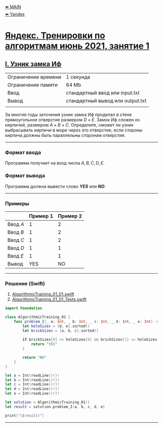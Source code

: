 [⬅️ MAIN][main]<br>[⬅️ Yandex][Yandex]  

[main]: ./../../../README.md
[Yandex]: ./../../README.md
[Yandex_AT_01_orig]: https://contest.yandex.ru/contest/27393
[Yandex_AT_01_I]: https://contest.yandex.ru/contest/27393/problems/I/

# [Яндекс. Тренировки по алгоритмам июнь 2021, занятие 1][Yandex_AT_01_orig]
## [I. Узник замка Иф][Yandex_AT_01_I]

|||
|--------------------|----------------------------------|
|Ограничение времени |1 секунда                         |
|Ограничение памяти  |64 Mb                             |
|Ввод                |стандартный ввод или input.txt    |
|Вывод               |стандартный вывод или output.txt  |
|||

За многие годы заточения узник замка Иф проделал в стене прямоугольное отверстие размером ${D × E}$. Замок Иф сложен из кирпичей, размером ${A × B × C}$. Определите, сможет ли узник выбрасывать кирпичи в море через это отверстие, если стороны кирпича должны быть параллельны сторонам отверстия.


---
### Формат ввода
Программа получает на вход числа ${A, B, C, D, E}$.


### Формат вывода
Программа должна вывести слово ***YES*** или ***NO***.


---
### Примеры
|           |Пример 1   |Пример 2   |
|-----------|-----------|-----------|
|Ввод ${A}$ |1          |2          |
|Ввод ${B}$ |1          |2          |
|Ввод ${C}$ |1          |2          |
|Ввод ${D}$ |1          |1          |
|Ввод ${E}$ |1          |1          |
|Вывод      |YES        |NO         |


---
### Решение (Swift)
[AlgorithmicTraining_01_01]: ./../../YandexTasks.Swift/YandexTasks/Sources/YandexTasks/AlgorithmicTraining_01_01.swift
[AlgorithmicTraining_01_01_Tests]: ./../../YandexTasks.Swift/YandexTasks/Tests/YandexTasksTests/AlgorithmicTraining_01_01_Tests.swift

1. [AlgorithmicTraining_01_01.swift][AlgorithmicTraining_01_01]
2. [AlgorithmicTraining_01_01_Tests.swift][AlgorithmicTraining_01_01_Tests]

```swift
import Foundation

class AlgorithmicTraining_01 {
    func problem_I(_ a: Int, _ b: Int, _ c: Int, _ d: Int, _ e: Int) -> String {
        let holeSizes = [d, e].sorted()
        let brickSizes = [a, b, c].sorted()
        
        if brickSizes[0] <= holeSizes[0] && brickSizes[1] <= holeSizes[1] {
            return "YES"
        }

        return "NO"
    }
}

let a = Int(readLine()!)!
let b = Int(readLine()!)!
let c = Int(readLine()!)!
let d = Int(readLine()!)!
let e = Int(readLine()!)!

let solution = AlgorithmicTraining_01()
let result = solution.problem_I(a, b, c, d, e)

print("\(result)")
```


---